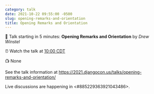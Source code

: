 ```yaml
---
category: talk
date: 2021-10-22 09:55:00 -0500
slug: opening-remarks-and-orientation
title: Opening Remarks and Orientation
---
```


:tada: Talk starting in 5 minutes: **Opening Remarks and Orientation** by *Drew Winstel*

:alarm_clock: Watch the talk at [10:00 CDT](https://time.is/compare/1000AM_22_October_2021_in_Chicago)

:tv: None

See the talk information at https://2021.djangocon.us/talks/opening-remarks-and-orientation/

Live discussions are happening in <#885229363921043486>.